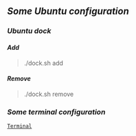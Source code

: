 ## **_Some Ubuntu configuration_**

### **_Ubuntu dock_**

#### **_Add_**
>./dock.sh add

#### **_Remove_**
>./dock.sh remove

### **_Some terminal configuration_**
[`Terminal`](TERMINAL.md)
